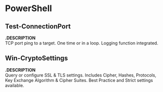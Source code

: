 # PowerShell

## Test-ConnectionPort
**.DESCRIPTION**  
TCP port ping to a target. One time or in a loop. Logging function integrated.  

## Win-CryptoSettings
**.DESCRIPTION**  
Query or configure SSL & TLS settings. Includes Cipher, Hashes, Protocols, Key Exchange Algorithm & Cipher Suites. Best Practice and Strict settings available.  